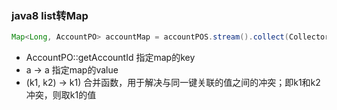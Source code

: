 ### java8 list转Map

```java
Map<Long, AccountPO> accountMap = accountPOS.stream().collect(Collectors.toMap(AccountPO::getAccountId, a -> a, (k1, k2) -> k1));
```

- AccountPO::getAccountId 指定map的key
- a -> a 指定map的value
- (k1, k2) -> k1) 合并函数，用于解决与同一键关联的值之间的冲突；即k1和k2冲突，则取k1的值

